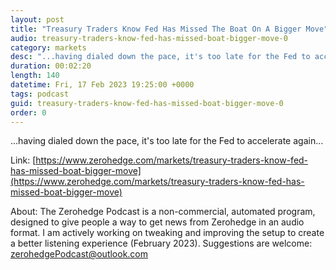 ```yaml
---
layout: post
title: "Treasury Traders Know Fed Has Missed The Boat On A Bigger Move"
audio: treasury-traders-know-fed-has-missed-boat-bigger-move-0
category: markets
desc: "...having dialed down the pace, it's too late for the Fed to accelerate again..."
duration: 00:02:20
length: 140
datetime: Fri, 17 Feb 2023 19:25:00 +0000
tags: podcast
guid: treasury-traders-know-fed-has-missed-boat-bigger-move-0
order: 0
---
```

...having dialed down the pace, it's too late for the Fed to accelerate again...

Link: [https://www.zerohedge.com/markets/treasury-traders-know-fed-has-missed-boat-bigger-move](https://www.zerohedge.com/markets/treasury-traders-know-fed-has-missed-boat-bigger-move)

About: The Zerohedge Podcast is a non-commercial, automated program, designed to give people a way to get news from Zerohedge in an audio format.  I am actively working on tweaking and improving the setup to create a better listening experience (February 2023).  Suggestions are welcome: [zerohedgePodcast@outlook.com](mailto:zerohedgePodcast@outlook.com)